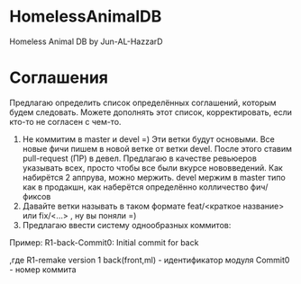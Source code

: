 # HomelessAnimalDB
Homeless Animal DB by Jun-AL-HazzarD


# Соглашения

Предлагаю определить список определённых соглашений, которым будем следовать.
Можете дополнять этот список, корректировать, если кто-то не согласен с чем-то.

1. Не коммитим в master и devel =) Эти ветки будут основыми.
Все новые фичи пишем в новой ветке от ветки devel. После этого ставим pull-request (ПР) в девел.
Предлагаю в качестве ревьюеров указывать всех, просто чтобы все были вкурсе нововведений. Как набирётся 2 аппрува, можно мержить.
devel мержим в master типо как в продакшн, как наберётся определённо колличество фич/фиксов
2. Давайте ветки называть в таком формате feat/<краткое название> или fix/<...> , ну вы поняли =)
3. Предлагаю ввести систему однообразных коммитов: 

Пример: R1-back-Commit0: Initial commit for back

,где  R1-remake version 1
      back(front,ml) - идентификатор модуля
      Commit0 - номер коммита
